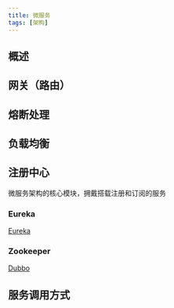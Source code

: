 ```yaml
---
title: 微服务
tags: [架构]
---
```

## 概述

## 网关（路由）
## 熔断处理
## 负载均衡
## 注册中心
微服务架构的核心模块，拥戴搭载注册和订阅的服务
### Eureka
[Eureka](https://github.com/Netflix/eureka/wiki)
### Zookeeper
[Dubbo](https://github.com/apache/incubator-dubbo/wiki)
## 服务调用方式
